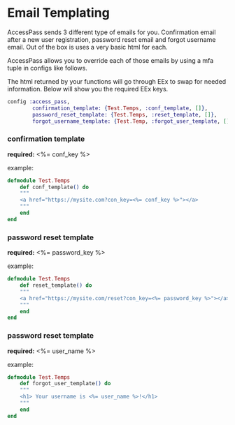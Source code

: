 # Email Templating
AccessPass sends 3 different type of emails for you. Confirmation email after a new user registration, password reset email and forgot username email. Out of the box is uses a very basic html for each.

AccessPass allows you to override each of those emails by using a mfa tuple in configs like follows.

The html returned by your functions will go through EEx to swap for needed information. Below will show you the required EEx keys.

```elixir
config :access_pass, 
        confirmation_template: {Test.Temps, :conf_template, []},        
        password_reset_template: {Test.Temps, :reset_template, []},
        forgot_username_template: {Test.Temp, :forgot_user_template, []}
```

### confirmation template

<b>required:</b> <%= conf_key %>

example:

```elixir
defmodule Test.Temps
	def conf_template() do
	"""
	<a href="https://mysite.com?con_key=<%= conf_key %>"></a>
	"""
	end
end
```

### password reset template

<b>required:</b> <%= password_key %>

example:

```elixir
defmodule Test.Temps
	def reset_template() do
	"""
	<a href="https://mysite.com/reset?con_key=<%= password_key %>"></a>
	"""
	end
end
```

### password reset template

<b>required:</b> <%= user_name %>

example:

```elixir
defmodule Test.Temps
	def forgot_user_template() do
	"""
	<h1> Your username is <%= user_name %>!</h1>
	"""
	end
end
```